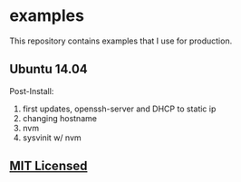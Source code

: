 # examples

This repository contains examples that I use for production.

## Ubuntu 14.04

Post-Install:

  1. first updates, openssh-server and DHCP to static ip
  2. changing hostname
  3. nvm
  4. sysvinit w/ nvm

## [MIT Licensed](LICENSE)
